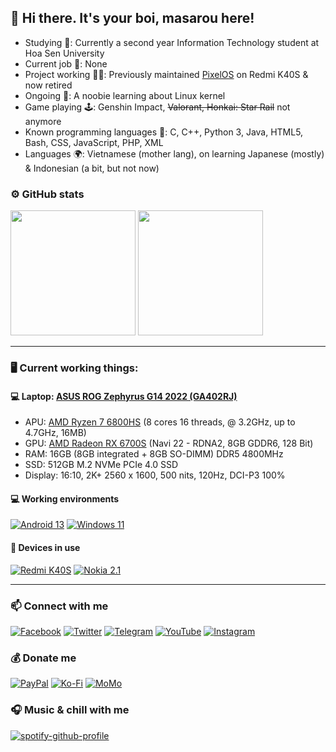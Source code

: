 ## 👋 Hi there. It's your boi, masarou here!

- Studying 🏢: Currently a second year Information Technology student at Hoa Sen University
- Current job 💼: None
- Project working 🧑‍💻: Previously maintained <a href="https://github.com/PixelOS-AOSP">PixelOS</a> on Redmi K40S & now retired
- Ongoing 🌱: A noobie learning about Linux kernel
- Game playing 🕹️: Genshin Impact, <s>Valorant, Honkai: Star Rail</s> not anymore
- Known programming languages 🌟: C, C++, Python 3, Java, HTML5, Bash, CSS, JavaScript, PHP, XML
- Languages 🌍: Vietnamese (mother lang), on learning Japanese (mostly) & Indonesian (a bit, but not now)

### ⚙️ GitHub stats
<p align="left">
  
<img height="200em" src="https://github-readme-stats.vercel.app/api?username=itsurboimasarou&show_icons=true&theme=tokyonight&include_all_commits=true&count_private=true"/>
<img height="200em" src="https://github-readme-stats.vercel.app/api/top-langs/?username=sarthakroy2002&layout=compact&langs_count=8&theme=tokyonight"/>
  
</p>

---------------------------------------------------------------------------------------
### 🖥️ Current working things:
#### 💻 Laptop: [ASUS ROG Zephyrus G14 2022 (GA402RJ)](https://rog.asus.com/laptops/rog-zephyrus/rog-zephyrus-g14-2022-series/)
- APU: [AMD Ryzen 7 6800HS](https://www.amd.com/en/products/apu/amd-ryzen-7-6800hs) (8 cores 16 threads, @ 3.2GHz, up to 4.7GHz, 16MB)
- GPU: [AMD Radeon RX 6700S](https://www.amd.com/en/products/graphics/amd-radeon-rx-6700s) (Navi 22 - RDNA2, 8GB GDDR6, 128 Bit)
- RAM: 16GB (8GB integrated + 8GB SO-DIMM) DDR5 4800MHz
- SSD: 512GB M.2 NVMe PCIe 4.0 SSD
- Display: 16:10, 2K+ 2560 x 1600, 500 nits, 120Hz, DCI-P3 100%

#### 💻 Working environments
[![Android 13](https://img.shields.io/badge/Android_13-3DDC84?style=for-the-badge&logo=android&logoColor=white)](https://www.android.com/android-13/)
[![Windows 11](https://img.shields.io/badge/Windows_11-0078D6?style=for-the-badge&logo=windows11&logoColor=white)](https://www.microsoft.com/en-us/windows/windows-11)

#### 📱 Devices in use
[![Redmi K40S](https://img.shields.io/badge/Redmi_K40S-fd4900?style=for-the-badge&logo=xiaomi&logoColor=ffffff)](https://www.mi.com/redmik40s)
[![Nokia 2.1](https://img.shields.io/badge/Nokia_2.1-003399?style=for-the-badge&logo=nokia&logoColor=white)](#)

---------------------------------------------------------------------------------------

### 📫 Connect with me
[![Facebook](https://img.shields.io/badge/Facebook-1877F2?style=for-the-badge&logo=facebook&logoColor=white)](https://www.facebook.com/masarou.nhatlam.92)
[![Twitter](https://img.shields.io/badge/Twitter-1DA1F2?style=for-the-badge&logo=twitter&logoColor=white)](https://twitter.com/masarou92)
[![Telegram](https://img.shields.io/badge/Telegram-0088cc?style=for-the-badge&logo=telegram&logoColor=ffffff)](https://t.me/masarou92)
[![YouTube](https://img.shields.io/badge/YouTube-FF0000?style=for-the-badge&logo=youtube&logoColor=white)](https://www.youtube.com/@masarou92)
[![Instagram](https://img.shields.io/badge/Instagram-E4405F?style=for-the-badge&logo=instagram&logoColor=white)](https://www.instagram.com/masarou.official/)

### 💰 Donate me
[![PayPal](https://img.shields.io/badge/PayPal-00457C?style=for-the-badge&logo=paypal&logoColor=white)](https://paypal.me/dreamfan92)
[![Ko-Fi](https://img.shields.io/badge/Ko--fi-F16061?style=for-the-badge&logo=ko-fi&logoColor=white)](https://ko-fi.com/masarou92)
[![MoMo](https://img.shields.io/badge/MoMo-30363D?style=for-the-badge&logo=GitHub-Sponsors&logoColor=#white)](https://me.momo.vn/j8Iyubs6sVT2C3iRIXUW)

### 🎧 Music & chill with me
[![spotify-github-profile](https://spotify-github-profile.vercel.app/api/view?uid=21q5p6q5xg54r5r23vo3v2tsa&cover_image=true&theme=novatorem&bar_color=53b14f&bar_color_cover=true)](https://spotify-github-profile.vercel.app/api/view?uid=21q5p6q5xg54r5r23vo3v2tsa&redirect=true)
